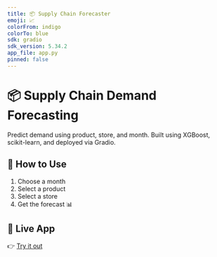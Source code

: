 ```yaml
---
title: 📦 Supply Chain Forecaster
emoji: 📈
colorFrom: indigo
colorTo: blue
sdk: gradio
sdk_version: 5.34.2
app_file: app.py
pinned: false
---
```


# 📦 Supply Chain Demand Forecasting

Predict demand using product, store, and month. Built using XGBoost, scikit-learn, and deployed via Gradio.

## 🚀 How to Use
1. Choose a month
2. Select a product
3. Select a store
4. Get the forecast 📊

## 🔗 Live App
👉 [Try it out](https://huggingface.co/spaces/Ahmedhassan54/Demand-Forecasting)